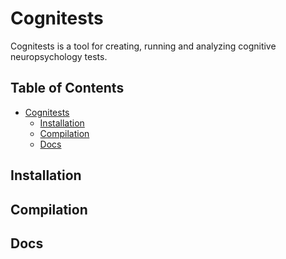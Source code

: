 # Cognitests
Cognitests is a tool for creating, running and analyzing cognitive neuropsychology tests.

## Table of Contents  
- [Cognitests](#cognitests)
  * [Installation](#Installation)
  * [Compilation](#Compilation)
  * [Docs](#docs)
  
## Installation

## Compilation

## Docs


